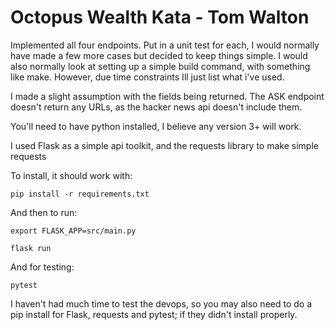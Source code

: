 # **Octopus Wealth Kata - Tom Walton**

Implemented all four endpoints. Put in a unit test for each, I would normally have made a few more cases but decided to keep things simple.
I would also normally look at setting up a simple build command, with something like make. However, due time constraints Ill just list what i've used.

I made a slight assumption with the fields being returned. The ASK endpoint doesn't return any URLs, as the hacker news api doesn't include them.


You'll need to have python installed, I believe any version 3+ will work.

I used Flask as a simple api toolkit, and the requests library to make simple requests

To install, it should work with:

`pip install -r requirements.txt`

And then to run:

`export FLASK_APP=src/main.py `

`flask run`

And for testing:

`pytest`

I haven't had much time to test the devops, so you may also need to do a pip install for Flask, requests and pytest; if they didn't install properly.
